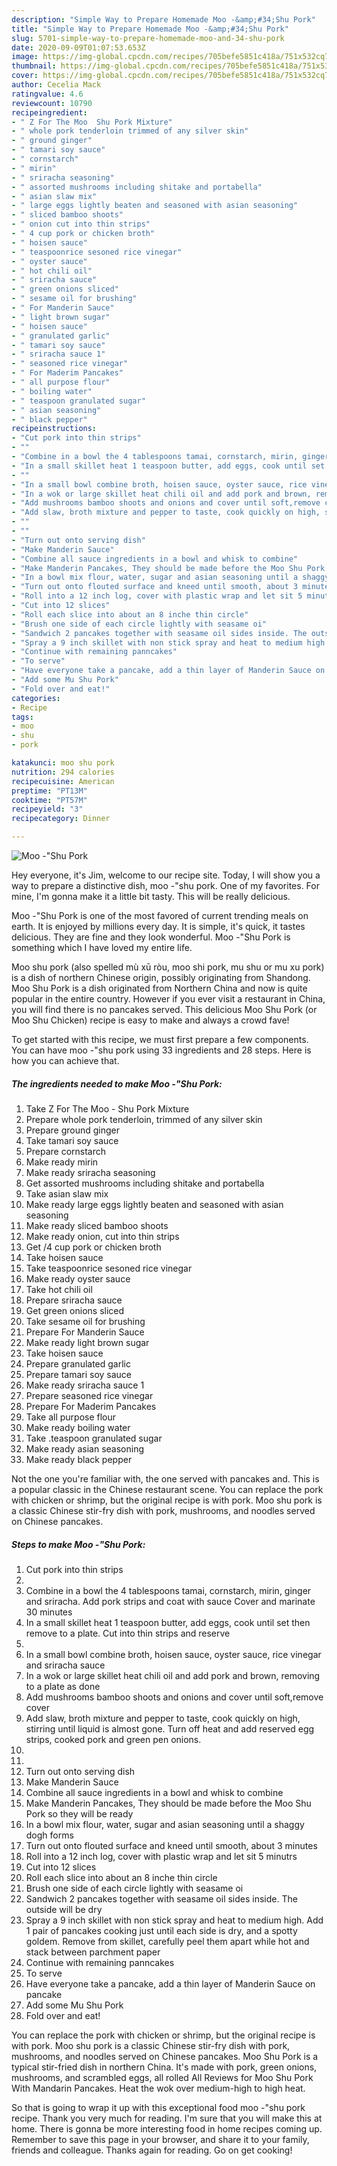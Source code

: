 ```yaml
---
description: "Simple Way to Prepare Homemade Moo -&amp;#34;Shu Pork"
title: "Simple Way to Prepare Homemade Moo -&amp;#34;Shu Pork"
slug: 5701-simple-way-to-prepare-homemade-moo-and-34-shu-pork
date: 2020-09-09T01:07:53.653Z
image: https://img-global.cpcdn.com/recipes/705befe5851c418a/751x532cq70/moo-shu-pork-recipe-main-photo.jpg
thumbnail: https://img-global.cpcdn.com/recipes/705befe5851c418a/751x532cq70/moo-shu-pork-recipe-main-photo.jpg
cover: https://img-global.cpcdn.com/recipes/705befe5851c418a/751x532cq70/moo-shu-pork-recipe-main-photo.jpg
author: Cecelia Mack
ratingvalue: 4.6
reviewcount: 10790
recipeingredient:
- " Z For The Moo  Shu Pork Mixture"
- " whole pork tenderloin trimmed of any silver skin"
- " ground ginger"
- " tamari soy sauce"
- " cornstarch"
- " mirin"
- " sriracha seasoning"
- " assorted mushrooms including shitake and portabella"
- " asian slaw mix"
- " large eggs lightly beaten and seasoned with asian seasoning"
- " sliced bamboo shoots"
- " onion cut into thin strips"
- " 4 cup pork or chicken broth"
- " hoisen sauce"
- " teaspoonrice sesoned rice vinegar"
- " oyster sauce"
- " hot chili oil"
- " sriracha sauce"
- " green onions sliced"
- " sesame oil for brushing"
- " For Manderin Sauce"
- " light brown sugar"
- " hoisen sauce"
- " granulated garlic"
- " tamari soy sauce"
- " sriracha sauce 1"
- " seasoned rice vinegar"
- " For Maderim Pancakes"
- " all purpose flour"
- " boiling water"
- " teaspoon granulated sugar"
- " asian seasoning"
- " black pepper"
recipeinstructions:
- "Cut pork into thin strips"
- ""
- "Combine in a bowl the 4 tablespoons tamai, cornstarch, mirin, ginger and sriracha. Add pork strips and coat with sauce Cover and marinate 30 minutes"
- "In a small skillet heat 1 teaspoon butter, add eggs, cook until set then remove to a plate. Cut into thin strips and reserve"
- ""
- "In a small bowl combine broth, hoisen sauce, oyster sauce, rice vinegar and sriracha sauce"
- "In a wok or large skillet heat chili oil and add pork and brown, removing to a plate as done"
- "Add mushrooms bamboo shoots and onions and cover until soft,remove cover"
- "Add slaw, broth mixture and pepper to taste, cook quickly on high, stirring until liquid is almost gone. Turn off heat and add reserved egg strips, cooked pork and green pen onions."
- ""
- ""
- "Turn out onto serving dish"
- "Make Manderin Sauce"
- "Combine all sauce ingredients in a bowl and whisk to combine"
- "Make Manderin Pancakes, They should be made before the Moo Shu Pork so they will be ready"
- "In a bowl mix flour, water, sugar and asian seasoning until a shaggy dogh forms"
- "Turn out onto flouted surface and kneed until smooth, about 3 minutes"
- "Roll into a 12 inch log, cover with plastic wrap and let sit 5 minutrs"
- "Cut into 12 slices"
- "Roll each slice into about an 8 inche thin circle"
- "Brush one side of each circle lightly with seasame oi"
- "Sandwich 2 pancakes together with seasame oil sides inside. The outside will be dry"
- "Spray a 9 inch skillet with non stick spray and heat to medium high. Add 1 pair of pancakes cooking just until each side is dry, and a spotty goldem. Remove from skillet, carefully peel them apart while hot and stack between parchment paper"
- "Continue with remaining panncakes"
- "To serve"
- "Have everyone take a pancake, add a thin layer of Manderin Sauce on pancake"
- "Add some Mu Shu Pork"
- "Fold over and eat!"
categories:
- Recipe
tags:
- moo
- shu
- pork

katakunci: moo shu pork 
nutrition: 294 calories
recipecuisine: American
preptime: "PT13M"
cooktime: "PT57M"
recipeyield: "3"
recipecategory: Dinner

---
```



![Moo -&#34;Shu Pork](https://img-global.cpcdn.com/recipes/705befe5851c418a/751x532cq70/moo-shu-pork-recipe-main-photo.jpg)

Hey everyone, it's Jim, welcome to our recipe site. Today, I will show you a way to prepare a distinctive dish, moo -&#34;shu pork. One of my favorites. For mine, I'm gonna make it a little bit tasty. This will be really delicious.

Moo -&#34;Shu Pork is one of the most favored of current trending meals on earth. It is enjoyed by millions every day. It is simple, it's quick, it tastes delicious. They are fine and they look wonderful. Moo -&#34;Shu Pork is something which I have loved my entire life.

Moo shu pork (also spelled mù xū ròu, moo shi pork, mu shu or mu xu pork) is a dish of northern Chinese origin, possibly originating from Shandong. Moo Shu Pork is a dish originated from Northern China and now is quite popular in the entire country. However if you ever visit a restaurant in China, you will find there is no pancakes served. This delicious Moo Shu Pork (or Moo Shu Chicken) recipe is easy to make and always a crowd fave!


To get started with this recipe, we must first prepare a few components. You can have moo -&#34;shu pork using 33 ingredients and 28 steps. Here is how you can achieve that.

<!--inarticleads1-->

##### The ingredients needed to make Moo -&#34;Shu Pork:

1. Take  Z For The Moo - Shu Pork Mixture
1. Prepare  whole pork tenderloin, trimmed of any silver skin
1. Prepare  ground ginger
1. Take  tamari soy sauce
1. Prepare  cornstarch
1. Make ready  mirin
1. Make ready  sriracha seasoning
1. Get  assorted mushrooms including shitake and portabella
1. Take  asian slaw mix
1. Make ready  large eggs lightly beaten and seasoned with asian seasoning
1. Make ready  sliced bamboo shoots
1. Make ready  onion, cut into thin strips
1. Get  /4 cup pork or chicken broth
1. Take  hoisen sauce
1. Take  teaspoonrice sesoned rice vinegar
1. Make ready  oyster sauce
1. Take  hot chili oil
1. Prepare  sriracha sauce
1. Get  green onions sliced
1. Take  sesame oil for brushing
1. Prepare  For Manderin Sauce
1. Make ready  light brown sugar
1. Take  hoisen sauce
1. Prepare  granulated garlic
1. Prepare  tamari soy sauce
1. Make ready  sriracha sauce 1
1. Prepare  seasoned rice vinegar
1. Prepare  For Maderim Pancakes
1. Take  all purpose flour
1. Make ready  boiling water
1. Take  .teaspoon granulated sugar
1. Make ready  asian seasoning
1. Make ready  black pepper


Not the one you&#39;re familiar with, the one served with pancakes and. This is a popular classic in the Chinese restaurant scene. You can replace the pork with chicken or shrimp, but the original recipe is with pork. Moo shu pork is a classic Chinese stir-fry dish with pork, mushrooms, and noodles served on Chinese pancakes. 

<!--inarticleads2-->

##### Steps to make Moo -&#34;Shu Pork:

1. Cut pork into thin strips
1. 
1. Combine in a bowl the 4 tablespoons tamai, cornstarch, mirin, ginger and sriracha. Add pork strips and coat with sauce Cover and marinate 30 minutes
1. In a small skillet heat 1 teaspoon butter, add eggs, cook until set then remove to a plate. Cut into thin strips and reserve
1. 
1. In a small bowl combine broth, hoisen sauce, oyster sauce, rice vinegar and sriracha sauce
1. In a wok or large skillet heat chili oil and add pork and brown, removing to a plate as done
1. Add mushrooms bamboo shoots and onions and cover until soft,remove cover
1. Add slaw, broth mixture and pepper to taste, cook quickly on high, stirring until liquid is almost gone. Turn off heat and add reserved egg strips, cooked pork and green pen onions.
1. 
1. 
1. Turn out onto serving dish
1. Make Manderin Sauce
1. Combine all sauce ingredients in a bowl and whisk to combine
1. Make Manderin Pancakes, They should be made before the Moo Shu Pork so they will be ready
1. In a bowl mix flour, water, sugar and asian seasoning until a shaggy dogh forms
1. Turn out onto flouted surface and kneed until smooth, about 3 minutes
1. Roll into a 12 inch log, cover with plastic wrap and let sit 5 minutrs
1. Cut into 12 slices
1. Roll each slice into about an 8 inche thin circle
1. Brush one side of each circle lightly with seasame oi
1. Sandwich 2 pancakes together with seasame oil sides inside. The outside will be dry
1. Spray a 9 inch skillet with non stick spray and heat to medium high. Add 1 pair of pancakes cooking just until each side is dry, and a spotty goldem. Remove from skillet, carefully peel them apart while hot and stack between parchment paper
1. Continue with remaining panncakes
1. To serve
1. Have everyone take a pancake, add a thin layer of Manderin Sauce on pancake
1. Add some Mu Shu Pork
1. Fold over and eat!


You can replace the pork with chicken or shrimp, but the original recipe is with pork. Moo shu pork is a classic Chinese stir-fry dish with pork, mushrooms, and noodles served on Chinese pancakes. Moo Shu Pork is a typical stir-fried dish in northern China. It&#39;s made with pork, green onions, mushrooms, and scrambled eggs, all rolled All Reviews for Moo Shu Pork With Mandarin Pancakes. Heat the wok over medium-high to high heat. 

So that is going to wrap it up with this exceptional food moo -&#34;shu pork recipe. Thank you very much for reading. I'm sure that you will make this at home. There is gonna be more interesting food in home recipes coming up. Remember to save this page in your browser, and share it to your family, friends and colleague. Thanks again for reading. Go on get cooking!
